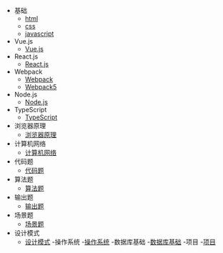 ﻿- 基础
  - [html](八股/html.md)
  - [css](八股/css.md)
  - [javascript](八股/javascript.md)
- Vue.js
  - [Vue.js](八股/vue.md)
- React.js
  - [React.js](八股/react.md)
- Webpack
  - [Webpack](八股/webpack.md)
  - [Webpack5](八股/webpack5.md)
- Node.js
  - [Node.js](八股/node.js.md)
- TypeScript
  - [TypeScript](八股/typescript.md)
- 浏览器原理
  - [浏览器原理](八股/浏览器.md)
- 计算机网络
  - [计算机网络](八股/网络.md)
- 代码题
  - [代码题](八股/代码题.md)
- 算法题
  - [算法题](八股/算法题.md)
- 输出题
  - [输出题](八股/输出题.md)
- 场景题
  - [场景题](八股/场景题.md) 
- 设计模式
  - [设计模式](八股/设计模式.md)
-操作系统
  -[操作系统](八股/操作系统.md)
-数据库基础
  -[数据库基础](八股/数据库基础.md)
-项目
  -[项目](八股/项目面试.md)
